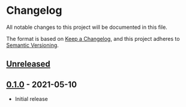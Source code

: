# Changelog
All notable changes to this project will be documented in this file.

The format is based on [Keep a Changelog], and this project adheres to [Semantic Versioning].

## [Unreleased]

## [0.1.0] - 2021-05-10
- Initial release


[Unreleased]: https://github.com/hi5dev/dhtml/compare/v0.1.0...HEAD
[0.1.0]: https://github.com/hi5dev/dhtml/releases/tag/v0.1.0

[Keep a Changelog]: https://keepachangelog.com/en/1.0.0/
[Semantic Versioning]: https://semver.org/spec/v2.0.0.html
